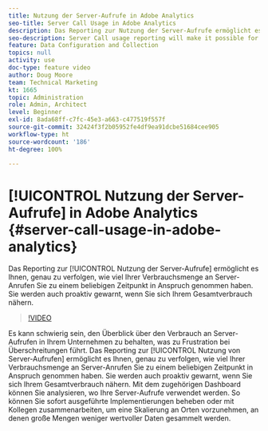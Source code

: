 ```yaml
---
title: Nutzung der Server-Aufrufe in Adobe Analytics
seo-title: Server Call Usage in Adobe Analytics
description: Das Reporting zur Nutzung der Server-Aufrufe ermöglicht es Ihnen, genau zu verfolgen, wie viel Ihrer Verbrauchsmenge an Server-Anrufen Sie zu einem beliebigen Zeitpunkt in Anspruch genommen haben. Sie werden auch proaktiv gewarnt, wenn Sie sich Ihrem Gesamtverbrauch nähern.
seo-description: Server Call usage reporting will make it possible for you to track exactly how much of your server call commitment you’ve used at any point in time, and will also proactively alert you when you are approaching your total commitment.
feature: Data Configuration and Collection
topics: null
activity: use
doc-type: feature video
author: Doug Moore
team: Technical Marketing
kt: 1665
topic: Administration
role: Admin, Architect
level: Beginner
exl-id: 8ada68ff-c7fc-45e3-a663-c477519f557f
source-git-commit: 32424f3f2b05952fe4df9ea91dcbe51684cee905
workflow-type: ht
source-wordcount: '186'
ht-degree: 100%

---
```


# [!UICONTROL Nutzung der Server-Aufrufe] in Adobe Analytics {#server-call-usage-in-adobe-analytics}

Das Reporting zur [!UICONTROL Nutzung der Server-Aufrufe] ermöglicht es Ihnen, genau zu verfolgen, wie viel Ihrer Verbrauchsmenge an Server-Anrufen Sie zu einem beliebigen Zeitpunkt in Anspruch genommen haben. Sie werden auch proaktiv gewarnt, wenn Sie sich Ihrem Gesamtverbrauch nähern.

>[!VIDEO](https://video.tv.adobe.com/v/23137/?quality=12)

Es kann schwierig sein, den Überblick über den Verbrauch an Server-Aufrufen in Ihrem Unternehmen zu behalten, was zu Frustration bei Überschreitungen führt. Das Reporting zur [!UICONTROL Nutzung von Server-Aufrufen] ermöglicht es Ihnen, genau zu verfolgen, wie viel Ihrer Verbrauchsmenge an Server-Anrufen Sie zu einem beliebigen Zeitpunkt in Anspruch genommen haben. Sie werden auch proaktiv gewarnt, wenn Sie sich Ihrem Gesamtverbrauch nähern. Mit dem zugehörigen Dashboard können Sie analysieren, wo Ihre Server-Aufrufe verwendet werden. So können Sie sofort ausgeführte Implementierungen beheben oder mit Kollegen zusammenarbeiten, um eine Skalierung an Orten vorzunehmen, an denen große Mengen weniger wertvoller Daten gesammelt werden.
